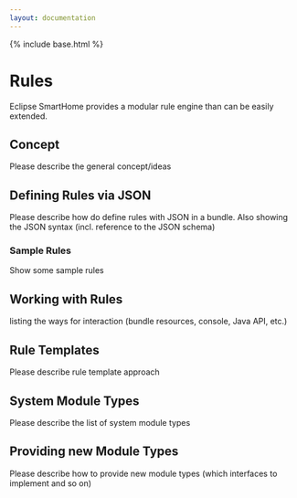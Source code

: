 ```yaml
---
layout: documentation
---
```


{% include base.html %}

# Rules

Eclipse SmartHome provides a modular rule engine than can be easily extended.

## Concept

Please describe the general concept/ideas

## Defining Rules via JSON

Please describe how do define rules with JSON in a bundle. Also showing the JSON syntax (incl. reference to the JSON schema)

### Sample Rules

Show some sample rules

## Working with Rules

listing the ways for interaction (bundle resources, console, Java API, etc.)

## Rule Templates

Please describe rule template approach

## System Module Types

Please describe the list of system module types

## Providing new Module Types

Please describe how to provide new module types (which interfaces to implement and so on)